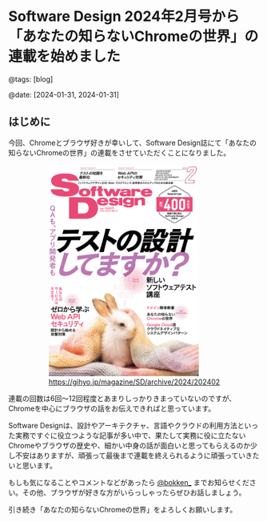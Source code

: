 # Software Design 2024年2月号から「あなたの知らないChromeの世界」の連載を始めました

@tags: [blog]

@date: [2024-01-31, 2024-01-31]

## はじめに

今回、Chromeとブラウザ好きが幸いして、Software Design誌にて「あなたの知らないChromeの世界」の連載をさせていただくことになりました。

<div style="width:100%; display: flex; justify-content: center; align-items: center;">
    <div>
        <img alt="Software Design 2024年2月号" src="./img/sd-2024-02.jpeg" width=300 />
        <br />
        <a href="https://gihyo.jp/magazine/SD/archive/2024/202402">https://gihyo.jp/magazine/SD/archive/2024/202402</a>
    </div>
</div>

連載の回数は6回〜12回程度とあまりしっかりきまっていないのですが、Chromeを中心にブラウザの話をお伝えできればと思っています。

Software Designは、設計やアーキテクチャ、言語やクラウドの利用方法といった実務ですぐに役立つような記事が多い中で、果たして実務に役に立たないChromeやブラウザの歴史や、細かい中身の話が面白いと思ってもらえるのか少し不安はありますが、頑張って最後まで連載を終えられるように頑張っていきたいと思います。

もしも気になることやコメントなどがあったら [@bokken_](https://twitter.com/bokken_) までお知らせください。その他、ブラウザが好きな方がいらっしゃったらぜひお話しましょう。

引き続き「あなたの知らないChromeの世界」をよろしくお願いします。
